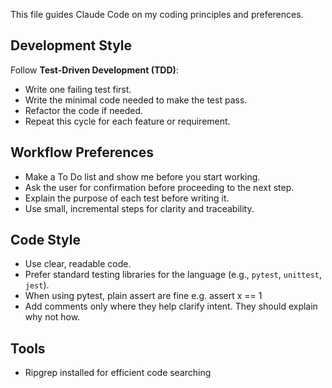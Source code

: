 This file guides Claude Code on my coding principles and preferences.

## Development Style
Follow **Test-Driven Development (TDD)**:
- Write one failing test first.
- Write the minimal code needed to make the test pass.
- Refactor the code if needed.
- Repeat this cycle for each feature or requirement.

## Workflow Preferences
- Make a To Do list and show me before you start working.
- Ask the user for confirmation before proceeding to the next step.
- Explain the purpose of each test before writing it.
- Use small, incremental steps for clarity and traceability.

## Code Style
- Use clear, readable code.
- Prefer standard testing libraries for the language (e.g., `pytest`, `unittest`, `jest`).
- When using pytest, plain assert are fine e.g. assert x == 1
- Add comments only where they help clarify intent. They should explain why not
  how.

## Tools
- Ripgrep installed for efficient code searching

